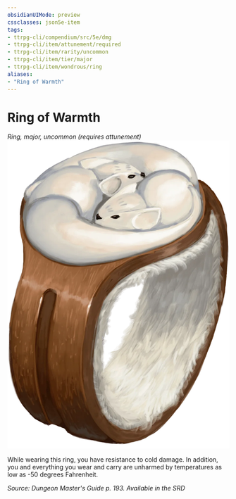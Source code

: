 ```yaml
---
obsidianUIMode: preview
cssclasses: json5e-item
tags:
- ttrpg-cli/compendium/src/5e/dmg
- ttrpg-cli/item/attunement/required
- ttrpg-cli/item/rarity/uncommon
- ttrpg-cli/item/tier/major
- ttrpg-cli/item/wondrous/ring
aliases: 
- "Ring of Warmth"
---
```

# Ring of Warmth
*Ring, major, uncommon (requires attunement)*  
![](/CLI/items/img/ring-of-warmth.webp#right)


While wearing this ring, you have resistance to cold damage. In addition, you and everything you wear and carry are unharmed by temperatures as low as -50 degrees Fahrenheit.

*Source: Dungeon Master's Guide p. 193. Available in the <span title='Systems Reference Document (5.1)'>SRD</span>*